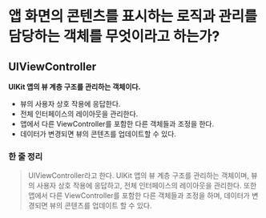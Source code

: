 # 앱 화면의 콘텐츠를 표시하는 로직과 관리를 담당하는 객체를 무엇이라고 하는가?

## UIViewController

**UIKit 앱의 뷰 계층 구조를 관리하는 객체이다.**

- 뷰의 사용자 상호 작용에 응답한다.
- 전체 인터페이스의 레이아웃을 관리한다.
- 앱에서 다른 ViewController를 포함한 다른 객체들과 조정을 한다.
- 데이터가 변경되면 뷰의 콘텐츠를 업데이트할 수 있다.

### 한 줄 정리

> UIViewController라고 한다. UIKit 앱의 뷰 계층 구조를 관리하는 객체이며, 뷰의 사용자 상호 작용에 응답하고, 전체 인터페이스의 레이아웃을 관리한다. 또한 앱에서 다른 ViewController를 포함한 다른 객체들과 조정을 하며, 데이터가 변경되면 뷰의 콘텐츠를 업데이트 할 수 있다.
